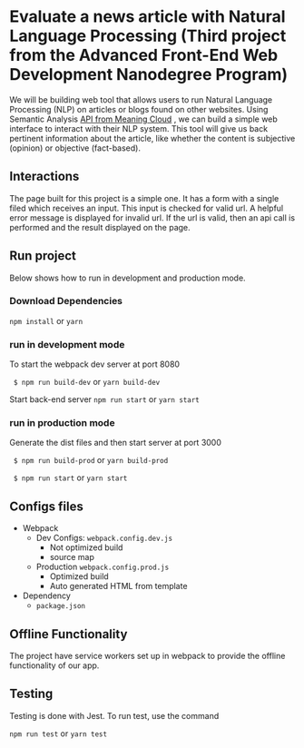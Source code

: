 # Evaluate a news article with Natural Language Processing (Third project from the Advanced Front-End Web Development Nanodegree Program)

We will be building web tool that allows users to run Natural Language Processing (NLP) on articles or blogs found on other websites. Using Semantic Analysis <a href="https://learn.meaningcloud.com/developer/sentiment-analysis/2.1/doc">API from Meaning Cloud</a> , we can build a simple web interface to interact with their NLP system. This tool will give us back pertinent information about the article, like whether the content is subjective (opinion) or objective (fact-based).

## Interactions

The page built for this project is a simple one. It has a form with a single filed which receives an input. This input is checked for valid url. A helpful error message is displayed for invalid url. If the url is valid, then an api call is performed and the result displayed on the page.

## Run project

Below shows how to run in development and production mode.

### Download Dependencies

`npm install` or `yarn`

### run in development mode

To start the webpack dev server at port 8080

` $ npm run build-dev` or `yarn build-dev`

Start back-end server
`npm run start` or `yarn start`

### run in production mode

Generate the dist files and then start server at port 3000

` $ npm run build-prod` or `yarn build-prod`

` $ npm run start` or `yarn start`

## Configs files

- Webpack
  - Dev Configs: `webpack.config.dev.js`
    - Not optimized build
    - source map
  - Production `webpack.config.prod.js`
    - Optimized build
    - Auto generated HTML from template
- Dependency
  - `package.json`

## Offline Functionality

The project have service workers set up in webpack to provide the offline functionality of our app.

## Testing

Testing is done with Jest. To run test, use the command

`npm run test` or `yarn test`

